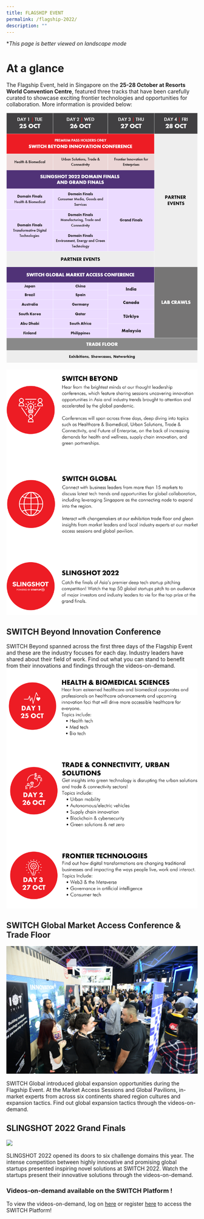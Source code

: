 ```yaml
---
title: FLAGSHIP EVENT
permalink: /flagship-2022/
description: ""
---
```

**This page is better viewed on landscape mode*
# **At a glance**
The Flagship Event, held in Singapore on the **25-28 October at Resorts World Convention Centre**, featured three tracks that have been carefully curated to showcase exciting frontier technologies and opportunities for collaboration. More information is provided below:

![SWITCH 2022 at a glance](/images/At%20A%20Glance%202022.png)

![](/images/SWITCH%202022%20Landing%20Page/Yiran_2207%20Before%20Launch/2207%20Before%20launch%20Pillars%20Final%20VER.png)

## **SWITCH Beyond Innovation Conference**

SWITCH Beyond spanned across the first three days of the Flagship Event and these are the industry focuses for each day. Industry leaders have shared about their field of work. Find out what you can stand to benefit from their innovations and findings through the videos-on-demand.
![](/images/SWITCH%202022%20Landing%20Page/Yiran_2207%20Before%20Launch/2207%20Before%20Launch%20Beyond%20Topics%20FINAL%20VER.png)

## **SWITCH Global Market Access Conference & Trade Floor**

![SWITCH Global](/images/SWITCH%20Global%203.JPG)

SWITCH Global introduced global expansion opportunities during the Flagship Event. At the Market Access Sessions and Global Pavilions, in-market experts from across six continents shared region cultures and expansion tactics. Find out global expansion tactics through the videos-on-demand.

## **SLINGSHOT 2022 Grand Finals**

![](/images/slingshot%20day%202%20finals_web.jpeg)

SLINGSHOT 2022 opened its doors to six challenge domains this year. The intense competition between highly innovative and promising global startups presented inspiring novel solutions at SWITCH 2022. Watch the startups present their innovative solutions through the videos-on-demand.

### **Videos-on-demand available on the SWITCH Platform !**

 To view the videos-on-demand, log on [here](https://community.switchsg.org/login) or register [here](https://community.switchsg.org/register) to access the SWITCH Platform!